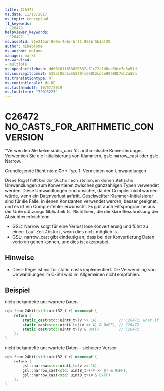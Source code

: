 ```yaml
---
title: C26472
ms.date: 11/15/2017
ms.topic: conceptual
f1_keywords:
- C26472
helpviewer_keywords:
- C26472
ms.assetid: 51e215a7-0e0a-4e6c-bff1-805bf5b1af29
author: mikeblome
ms.author: mblome
manager: markl
ms.workload:
- multiple
ms.openlocfilehash: dd06f61f658620532a31c72c1d8ee58ce7a8a51d
ms.sourcegitcommit: 535ef05b1e553f0fc66082cd2e0998817eb2a56a
ms.translationtype: MT
ms.contentlocale: de-DE
ms.lasthandoff: 10/07/2019
ms.locfileid: "72016223"
---
```

# <a name="c26472-no_casts_for_arithmetic_conversion"></a>C26472 NO_CASTS_FOR_ARITHMETIC_CONVERSION

"Verwenden Sie keine static_cast für arithmetische Konvertierungen. Verwenden Sie die Initialisierung von Klammern, gsl:: narrow_cast oder gsl:: Narrow.

Grundlegende Richtlinien: **C++** Typ. 1: Vermeiden von Umwandlungen

Diese Regel hilft bei der Suche nach stellen, an denen statische Umwandlungen zum Konvertieren zwischen ganzzahligen Typen verwendet werden. Diese Umwandlungen sind unsicher, da der Compiler nicht warnen würde, wenn ein Datenverlust auftritt. Geschweifter Klammer-Initialisierer sind für die Fälle, in denen Konstanten verwendet werden, besser geeignet, und es ist ein Compilerfehler erwünscht. Es gibt auch Hilfsprogramme aus der Unterstützungs Bibliothek für Richtlinien, die die klare Beschreibung der Absichten erleichtern:

- GSL:: Narrow sorgt für eine Verlust lose Konvertierung und führt zu einem Lauf Zeit Absturz, wenn dies nicht möglich ist.
- GSL:: narrow_cast gibt eindeutig an, dass bei der Konvertierung Daten verloren gehen können, und dies ist akzeptabel.

## <a name="remarks"></a>Hinweise

- Diese Regel ist nur für static_casts implementiert. Die Verwendung von Umwandlungen im C-Stil wird im Allgemeinen nicht empfohlen.

## <a name="example"></a>Beispiel

nicht behandelte unerwartete Daten

```cpp
rgb from_24bit(std::uint32_t v) noexcept {
    return {
        static_cast<std::uint8_t>(v >> 16),         // C26472, what if top byte is non-zero?
        static_cast<std::uint8_t>((v >> 8) & 0xFF), // C26472
        static_cast<std::uint8_t>(v & 0xFF)         // C26472
    };
}
```

nicht behandelte unerwartete Daten – sicherere Version

```cpp
rgb from_24bit(std::uint32_t v) noexcept {
    return {
        gsl::narrow<std::uint8_t>(v >> 16),
        gsl::narrow_cast<std::uint8_t>((v >> 8) & 0xFF),
        gsl::narrow_cast<std::uint8_t>(v & 0xFF)
    };
}
```
